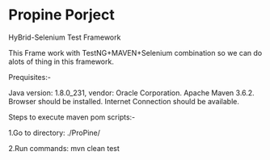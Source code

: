 # Propine Porject
HyBrid-Selenium Test Framework

This Frame work with TestNG+MAVEN+Selenium combination so we can do alots of thing in this framework.

Prequisites:-

Java version: 1.8.0_231, vendor: Oracle Corporation. Apache Maven 3.6.2. Browser should be installed. Internet Connection should be available.

Steps to execute maven pom scripts:-

1.Go to directory: ./ProPine/

2.Run commands: mvn clean test
